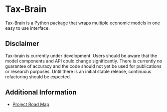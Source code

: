 # Tax-Brain

Tax-Brain is a Python package that wraps multiple economic models in one easy
to use interface.

## Disclaimer

Tax-brain is currently under development. Users should be aware that the model
components and API could change significantly. There is currently no guarantee
of accuracy and the code should not yet be used for publications or research
purposes. Until there is an initial stable release, continuous refactoring
should be expected.

## Additional Information

* [Project Road Map](ROADMAP.md)